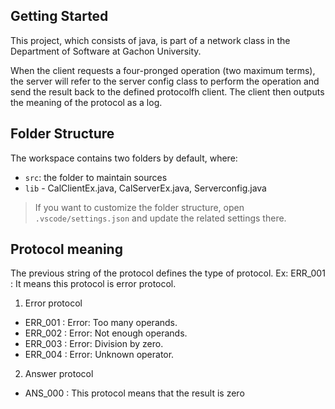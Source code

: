 ## Getting Started

This project, which consists of java, is part of a network class in the Department of Software at Gachon University.

When the client requests a four-pronged operation (two maximum terms), the server will refer to the server config class to perform the operation and send the result back to the defined protocolfh client. The client then outputs the meaning of the protocol as a log.

## Folder Structure

The workspace contains two folders by default, where:

- `src`: the folder to maintain sources
- `lib` - CalClientEx.java, CalServerEx.java, Serverconfig.java


> If you want to customize the folder structure, open `.vscode/settings.json` and update the related settings there.

## Protocol meaning

The previous string of the protocol defines the type of protocol.
Ex: ERR_001 : It means this protocol is error protocol.

1.	Error protocol
-	ERR_001 : Error: Too many operands.
-	ERR_002 : Error: Not enough operands.
-	ERR_003 : Error: Division by zero.
-	ERR_004 : Error: Unknown operator.


2.	Answer protocol
-	ANS_000 : This protocol means that the result is zero


